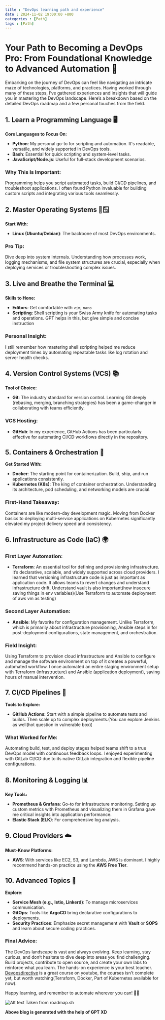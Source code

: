 ```yaml
---
title : "DevOps learning path and experience"
date : 2024-11-02 19:00:00 +800
categories : [Path]
tags : [Path]
---
```


# Your Path to Becoming a DevOps Pro: From Foundational Knowledge to Advanced Automation 🚀

Embarking on the journey of DevOps can feel like navigating an intricate maze of technologies, platforms, and practices. Having worked through many of these steps, I’ve gathered experiences and insights that will guide you in mastering the DevOps landscape. Here’s a breakdown based on the detailed DevOps roadmap and a few personal touches from the field.

## 1. Learn a Programming Language 🖥️

**Core Languages to Focus On:**
- **Python**: My personal go-to for scripting and automation. It's readable, versatile, and widely supported in DevOps tools.
- **Bash**: Essential for quick scripting and system-level tasks.
- **JavaScript/Node.js**: Useful for full-stack development scenarios.

### Why This Is Important:
Programming helps you script automated tasks, build CI/CD pipelines, and troubleshoot applications. I often found Python invaluable for building custom scripts and integrating various tools seamlessly.

## 2. Master Operating Systems 🐧🪟

**Start With:**
- **Linux (Ubuntu/Debian)**: The backbone of most DevOps environments.

### Pro Tip:
Dive deep into system internals. Understanding how processes work, logging mechanisms, and file system structures are crucial, especially when deploying services or troubleshooting complex issues.

## 3. Live and Breathe the Terminal 💻

**Skills to Hone:**
- **Editors**: Get comfortable with `vim`, `nano`
- **Scripting**: Shell scripting is your Swiss Army knife for automating tasks and operations. GPT helps in this, but give simple and concise instruction

### Personal Insight:
I still remember how mastering shell scripting helped me reduce deployment times by automating repeatable tasks like log rotation and server health checks.

## 4. Version Control Systems (VCS) 📚

**Tool of Choice:**
- **Git**: The industry standard for version control. Learning Git deeply (rebasing, merging, branching strategies) has been a game-changer in collaborating with teams efficiently.

### VCS Hosting:
- **GitHub**: In my experience, GitHub Actions has been particularly effective for automating CI/CD workflows directly in the repository.

## 5. Containers & Orchestration 🐳

**Get Started With:**
- **Docker**: The starting point for containerization. Build, ship, and run applications consistently.
- **Kubernetes (K8s)**: The king of container orchestration. Understanding its architecture, pod scheduling, and networking models are crucial.

### First-Hand Takeaway:
Containers are like modern-day development magic. Moving from Docker basics to deploying multi-service applications on Kubernetes significantly elevated my project delivery speed and consistency.

## 6. Infrastructure as Code (IaC) 🌍

### First Layer Automation:
- **Terraform**: An essential tool for defining and provisioning infrastructure. It’s declarative, scalable, and widely supported across cloud providers. I learned that versioning infrastructure code is just as important as application code. It allows teams to revert changes and understand infrastructure drift. Understand vault is also important(how insecure saving things in env variables)(Use Terraform to automate deployment of aws vm as testing)

### Second Layer Automation:
- **Ansible**: My favorite for configuration management. Unlike Terraform, which is primarily about infrastructure provisioning, Ansible steps in for post-deployment configurations, state management, and orchestration.

### Field Insight:
Using Terraform to provision cloud infrastructure and Ansible to configure and manage the software environment on top of it creates a powerful, automated workflow. I once automated an entire staging environment setup with Terraform (infrastructure) and Ansible (application deployment), saving hours of manual intervention.

## 7. CI/CD Pipelines 🔄

**Tools to Explore:**
- **GitHub Actions**: Start with a simple pipeline to automate tests and builds. Then scale up to complex deployments.(You can explore Jenkins as well(hot question in vulnerable box))

### What Worked for Me:
Automating build, test, and deploy stages helped teams shift to a true DevOps model with continuous feedback loops. I enjoyed experimenting with GitLab CI/CD due to its native GitLab integration and flexible pipeline configurations.

## 8. Monitoring & Logging 📊

**Key Tools:**
- **Prometheus & Grafana**: Go-to for infrastructure monitoring. Setting up custom metrics with Prometheus and visualizing them in Grafana gave me critical insights into application performance.
- **Elastic Stack (ELK)**: For comprehensive log analysis.


## 9. Cloud Providers ☁️

**Must-Know Platforms:**
- **AWS**: With services like EC2, S3, and Lambda, AWS is dominant. I highly recommend hands-on practice using the **AWS Free Tier**.


## 10. Advanced Topics 🧠

**Explore:**
- **Service Mesh (e.g., Istio, Linkerd)**: To manage microservices communication.
- **GitOps**: Tools like **ArgoCD** bring declarative configurations to deployments.
- **Security Practices**: Emphasize secret management with **Vault** or **SOPS** and learn about secure coding practices.

### Final Advice:
The DevOps landscape is vast and always evolving. Keep learning, stay curious, and don’t hesitate to dive deep into areas you find challenging. Build projects, contribute to open source, and create your own labs to reinforce what you learn. The hands-on experience is your best teacher. [Devopsdirective](https://devopsdirective.com/) is a great course on youtube, the courses isn't complete yet, but worth watching(Terraform, Docker, Part of Kubernetes available for now).

Happy learning, and remember to automate wherever you can! 🚀🔧

![Alt text](/assets/img/devops/devops_page-0001.jpg)
Taken from roadmap.sh

**Above blog is generated with the help of GPT XD**

